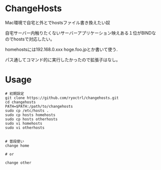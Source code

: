 # ChangeHosts

Mac環境で自宅と外とでhostsファイル書き換えたい奴

自宅サーバー内触りたくないサーバーアプリケーション映えある１位がBINDなのでhostsで対応したい。

homehostsには192.168.0.xxx  hoge.foo.jpとか書いて使う.

パス通してコマンド的に実行したかったので拡張子はなし。


# Usage

    # 初期設定
    git clone https://github.com/ryoctrl/changehosts.git
    cd changehosts
    PATH=$PATH:/path/to/changehosts
    sudo cp /etc/hosts .
    sudo cp hosts homehosts
    sudo cp hosts otherhosts
    sudo vi homehosts
    sudo vi otherhosts


    # 普段使い
    change home

    # or

    change other
